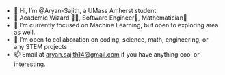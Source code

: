 - 👋 Hi, I’m @Aryan-Sajith, a UMass Amherst student.
- 👀 Academic Wizard 🧙‍♂️, Software Engineer🧐, Mathematician🧮
- 🌱 I’m currently focused on Machine Learning, but open to exploring area as well.
- 💞️ I’m open to collaboration on coding, science, math, engineering, or any STEM projects
- 📫 Email at aryan.sajith14@gmail.com if you have anything cool or interesting.

<!---
Aryan-Sajith/Aryan-Sajith is a ✨ special ✨ repository because its `README.md` (this file) appears on your GitHub profile.
You can click the Preview link to take a look at your changes.
--->
